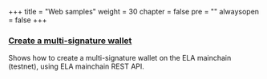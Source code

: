 +++
title = "Web samples"
weight = 30
chapter = false
pre = ""
alwaysopen = false
+++

### [Create a multi-signature wallet]( http://app.51aiu.com/elastos/html/index.html)

Shows how to create a multi-signature wallet on the ELA mainchain (testnet), using ELA mainchain REST API.
